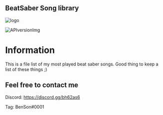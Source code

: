 ## BeatSaber Song library

[APIversionImg]: https://img.shields.io/badge/Stable%20Version-1.9.0-blue

[logo]: https://i.imgur.com/lsgNwR7.jpg
<!-- The stuff above isn't visible in the readme -->

![logo]

 ![APIversionImg]

# Information 

This is a file list of my most played beat saber songs. Good thing to keep a list of these things ;)


## Feel free to contact me

Discord: https://discord.gg/bh62as6

Tag: BenSon#0001
